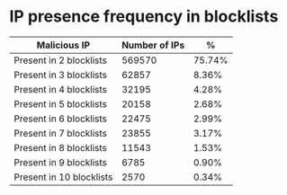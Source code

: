 # IP presence frequency in blocklists
| Malicious IP | Number of IPs | % |
|----|----|----|
| Present in 2 blocklists | 569570 | 75.74% |
| Present in 3 blocklists | 62857 | 8.36% |
| Present in 4 blocklists | 32195 | 4.28% |
| Present in 5 blocklists | 20158 | 2.68% |
| Present in 6 blocklists | 22475 | 2.99% |
| Present in 7 blocklists | 23855 | 3.17% |
| Present in 8 blocklists | 11543 | 1.53% |
| Present in 9 blocklists | 6785 | 0.90% |
| Present in 10 blocklists | 2570 | 0.34% |
